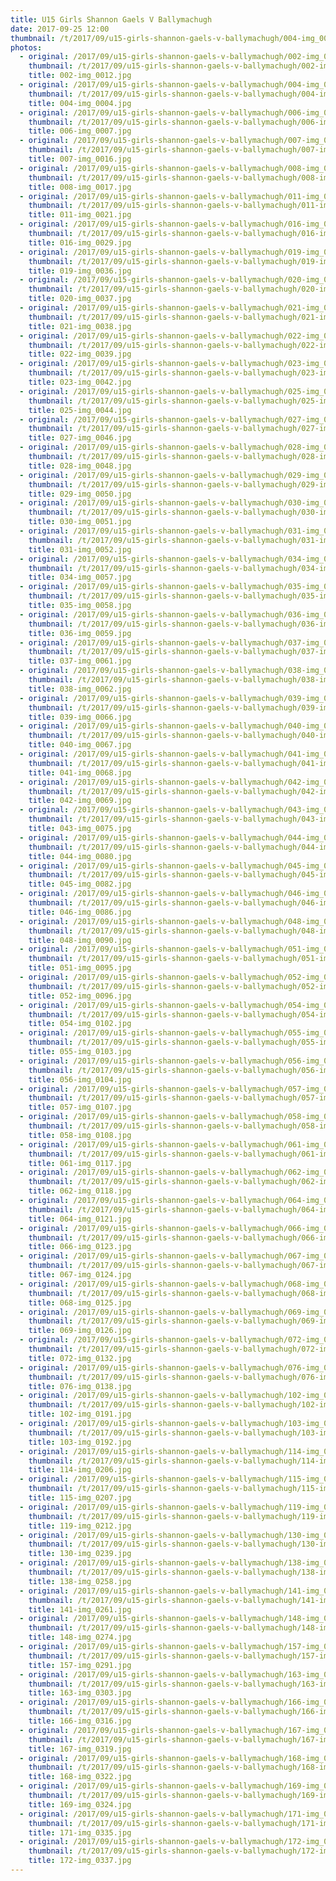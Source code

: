 ```yaml
---
title: U15 Girls Shannon Gaels V Ballymachugh
date: 2017-09-25 12:00
thumbnail: /t/2017/09/u15-girls-shannon-gaels-v-ballymachugh/004-img_0004.jpg
photos:
  - original: /2017/09/u15-girls-shannon-gaels-v-ballymachugh/002-img_0012.jpg
    thumbnail: /t/2017/09/u15-girls-shannon-gaels-v-ballymachugh/002-img_0012.jpg
    title: 002-img_0012.jpg
  - original: /2017/09/u15-girls-shannon-gaels-v-ballymachugh/004-img_0004.jpg
    thumbnail: /t/2017/09/u15-girls-shannon-gaels-v-ballymachugh/004-img_0004.jpg
    title: 004-img_0004.jpg
  - original: /2017/09/u15-girls-shannon-gaels-v-ballymachugh/006-img_0007.jpg
    thumbnail: /t/2017/09/u15-girls-shannon-gaels-v-ballymachugh/006-img_0007.jpg
    title: 006-img_0007.jpg
  - original: /2017/09/u15-girls-shannon-gaels-v-ballymachugh/007-img_0016.jpg
    thumbnail: /t/2017/09/u15-girls-shannon-gaels-v-ballymachugh/007-img_0016.jpg
    title: 007-img_0016.jpg
  - original: /2017/09/u15-girls-shannon-gaels-v-ballymachugh/008-img_0017.jpg
    thumbnail: /t/2017/09/u15-girls-shannon-gaels-v-ballymachugh/008-img_0017.jpg
    title: 008-img_0017.jpg
  - original: /2017/09/u15-girls-shannon-gaels-v-ballymachugh/011-img_0021.jpg
    thumbnail: /t/2017/09/u15-girls-shannon-gaels-v-ballymachugh/011-img_0021.jpg
    title: 011-img_0021.jpg
  - original: /2017/09/u15-girls-shannon-gaels-v-ballymachugh/016-img_0029.jpg
    thumbnail: /t/2017/09/u15-girls-shannon-gaels-v-ballymachugh/016-img_0029.jpg
    title: 016-img_0029.jpg
  - original: /2017/09/u15-girls-shannon-gaels-v-ballymachugh/019-img_0036.jpg
    thumbnail: /t/2017/09/u15-girls-shannon-gaels-v-ballymachugh/019-img_0036.jpg
    title: 019-img_0036.jpg
  - original: /2017/09/u15-girls-shannon-gaels-v-ballymachugh/020-img_0037.jpg
    thumbnail: /t/2017/09/u15-girls-shannon-gaels-v-ballymachugh/020-img_0037.jpg
    title: 020-img_0037.jpg
  - original: /2017/09/u15-girls-shannon-gaels-v-ballymachugh/021-img_0038.jpg
    thumbnail: /t/2017/09/u15-girls-shannon-gaels-v-ballymachugh/021-img_0038.jpg
    title: 021-img_0038.jpg
  - original: /2017/09/u15-girls-shannon-gaels-v-ballymachugh/022-img_0039.jpg
    thumbnail: /t/2017/09/u15-girls-shannon-gaels-v-ballymachugh/022-img_0039.jpg
    title: 022-img_0039.jpg
  - original: /2017/09/u15-girls-shannon-gaels-v-ballymachugh/023-img_0042.jpg
    thumbnail: /t/2017/09/u15-girls-shannon-gaels-v-ballymachugh/023-img_0042.jpg
    title: 023-img_0042.jpg
  - original: /2017/09/u15-girls-shannon-gaels-v-ballymachugh/025-img_0044.jpg
    thumbnail: /t/2017/09/u15-girls-shannon-gaels-v-ballymachugh/025-img_0044.jpg
    title: 025-img_0044.jpg
  - original: /2017/09/u15-girls-shannon-gaels-v-ballymachugh/027-img_0046.jpg
    thumbnail: /t/2017/09/u15-girls-shannon-gaels-v-ballymachugh/027-img_0046.jpg
    title: 027-img_0046.jpg
  - original: /2017/09/u15-girls-shannon-gaels-v-ballymachugh/028-img_0048.jpg
    thumbnail: /t/2017/09/u15-girls-shannon-gaels-v-ballymachugh/028-img_0048.jpg
    title: 028-img_0048.jpg
  - original: /2017/09/u15-girls-shannon-gaels-v-ballymachugh/029-img_0050.jpg
    thumbnail: /t/2017/09/u15-girls-shannon-gaels-v-ballymachugh/029-img_0050.jpg
    title: 029-img_0050.jpg
  - original: /2017/09/u15-girls-shannon-gaels-v-ballymachugh/030-img_0051.jpg
    thumbnail: /t/2017/09/u15-girls-shannon-gaels-v-ballymachugh/030-img_0051.jpg
    title: 030-img_0051.jpg
  - original: /2017/09/u15-girls-shannon-gaels-v-ballymachugh/031-img_0052.jpg
    thumbnail: /t/2017/09/u15-girls-shannon-gaels-v-ballymachugh/031-img_0052.jpg
    title: 031-img_0052.jpg
  - original: /2017/09/u15-girls-shannon-gaels-v-ballymachugh/034-img_0057.jpg
    thumbnail: /t/2017/09/u15-girls-shannon-gaels-v-ballymachugh/034-img_0057.jpg
    title: 034-img_0057.jpg
  - original: /2017/09/u15-girls-shannon-gaels-v-ballymachugh/035-img_0058.jpg
    thumbnail: /t/2017/09/u15-girls-shannon-gaels-v-ballymachugh/035-img_0058.jpg
    title: 035-img_0058.jpg
  - original: /2017/09/u15-girls-shannon-gaels-v-ballymachugh/036-img_0059.jpg
    thumbnail: /t/2017/09/u15-girls-shannon-gaels-v-ballymachugh/036-img_0059.jpg
    title: 036-img_0059.jpg
  - original: /2017/09/u15-girls-shannon-gaels-v-ballymachugh/037-img_0061.jpg
    thumbnail: /t/2017/09/u15-girls-shannon-gaels-v-ballymachugh/037-img_0061.jpg
    title: 037-img_0061.jpg
  - original: /2017/09/u15-girls-shannon-gaels-v-ballymachugh/038-img_0062.jpg
    thumbnail: /t/2017/09/u15-girls-shannon-gaels-v-ballymachugh/038-img_0062.jpg
    title: 038-img_0062.jpg
  - original: /2017/09/u15-girls-shannon-gaels-v-ballymachugh/039-img_0066.jpg
    thumbnail: /t/2017/09/u15-girls-shannon-gaels-v-ballymachugh/039-img_0066.jpg
    title: 039-img_0066.jpg
  - original: /2017/09/u15-girls-shannon-gaels-v-ballymachugh/040-img_0067.jpg
    thumbnail: /t/2017/09/u15-girls-shannon-gaels-v-ballymachugh/040-img_0067.jpg
    title: 040-img_0067.jpg
  - original: /2017/09/u15-girls-shannon-gaels-v-ballymachugh/041-img_0068.jpg
    thumbnail: /t/2017/09/u15-girls-shannon-gaels-v-ballymachugh/041-img_0068.jpg
    title: 041-img_0068.jpg
  - original: /2017/09/u15-girls-shannon-gaels-v-ballymachugh/042-img_0069.jpg
    thumbnail: /t/2017/09/u15-girls-shannon-gaels-v-ballymachugh/042-img_0069.jpg
    title: 042-img_0069.jpg
  - original: /2017/09/u15-girls-shannon-gaels-v-ballymachugh/043-img_0075.jpg
    thumbnail: /t/2017/09/u15-girls-shannon-gaels-v-ballymachugh/043-img_0075.jpg
    title: 043-img_0075.jpg
  - original: /2017/09/u15-girls-shannon-gaels-v-ballymachugh/044-img_0080.jpg
    thumbnail: /t/2017/09/u15-girls-shannon-gaels-v-ballymachugh/044-img_0080.jpg
    title: 044-img_0080.jpg
  - original: /2017/09/u15-girls-shannon-gaels-v-ballymachugh/045-img_0082.jpg
    thumbnail: /t/2017/09/u15-girls-shannon-gaels-v-ballymachugh/045-img_0082.jpg
    title: 045-img_0082.jpg
  - original: /2017/09/u15-girls-shannon-gaels-v-ballymachugh/046-img_0086.jpg
    thumbnail: /t/2017/09/u15-girls-shannon-gaels-v-ballymachugh/046-img_0086.jpg
    title: 046-img_0086.jpg
  - original: /2017/09/u15-girls-shannon-gaels-v-ballymachugh/048-img_0090.jpg
    thumbnail: /t/2017/09/u15-girls-shannon-gaels-v-ballymachugh/048-img_0090.jpg
    title: 048-img_0090.jpg
  - original: /2017/09/u15-girls-shannon-gaels-v-ballymachugh/051-img_0095.jpg
    thumbnail: /t/2017/09/u15-girls-shannon-gaels-v-ballymachugh/051-img_0095.jpg
    title: 051-img_0095.jpg
  - original: /2017/09/u15-girls-shannon-gaels-v-ballymachugh/052-img_0096.jpg
    thumbnail: /t/2017/09/u15-girls-shannon-gaels-v-ballymachugh/052-img_0096.jpg
    title: 052-img_0096.jpg
  - original: /2017/09/u15-girls-shannon-gaels-v-ballymachugh/054-img_0102.jpg
    thumbnail: /t/2017/09/u15-girls-shannon-gaels-v-ballymachugh/054-img_0102.jpg
    title: 054-img_0102.jpg
  - original: /2017/09/u15-girls-shannon-gaels-v-ballymachugh/055-img_0103.jpg
    thumbnail: /t/2017/09/u15-girls-shannon-gaels-v-ballymachugh/055-img_0103.jpg
    title: 055-img_0103.jpg
  - original: /2017/09/u15-girls-shannon-gaels-v-ballymachugh/056-img_0104.jpg
    thumbnail: /t/2017/09/u15-girls-shannon-gaels-v-ballymachugh/056-img_0104.jpg
    title: 056-img_0104.jpg
  - original: /2017/09/u15-girls-shannon-gaels-v-ballymachugh/057-img_0107.jpg
    thumbnail: /t/2017/09/u15-girls-shannon-gaels-v-ballymachugh/057-img_0107.jpg
    title: 057-img_0107.jpg
  - original: /2017/09/u15-girls-shannon-gaels-v-ballymachugh/058-img_0108.jpg
    thumbnail: /t/2017/09/u15-girls-shannon-gaels-v-ballymachugh/058-img_0108.jpg
    title: 058-img_0108.jpg
  - original: /2017/09/u15-girls-shannon-gaels-v-ballymachugh/061-img_0117.jpg
    thumbnail: /t/2017/09/u15-girls-shannon-gaels-v-ballymachugh/061-img_0117.jpg
    title: 061-img_0117.jpg
  - original: /2017/09/u15-girls-shannon-gaels-v-ballymachugh/062-img_0118.jpg
    thumbnail: /t/2017/09/u15-girls-shannon-gaels-v-ballymachugh/062-img_0118.jpg
    title: 062-img_0118.jpg
  - original: /2017/09/u15-girls-shannon-gaels-v-ballymachugh/064-img_0121.jpg
    thumbnail: /t/2017/09/u15-girls-shannon-gaels-v-ballymachugh/064-img_0121.jpg
    title: 064-img_0121.jpg
  - original: /2017/09/u15-girls-shannon-gaels-v-ballymachugh/066-img_0123.jpg
    thumbnail: /t/2017/09/u15-girls-shannon-gaels-v-ballymachugh/066-img_0123.jpg
    title: 066-img_0123.jpg
  - original: /2017/09/u15-girls-shannon-gaels-v-ballymachugh/067-img_0124.jpg
    thumbnail: /t/2017/09/u15-girls-shannon-gaels-v-ballymachugh/067-img_0124.jpg
    title: 067-img_0124.jpg
  - original: /2017/09/u15-girls-shannon-gaels-v-ballymachugh/068-img_0125.jpg
    thumbnail: /t/2017/09/u15-girls-shannon-gaels-v-ballymachugh/068-img_0125.jpg
    title: 068-img_0125.jpg
  - original: /2017/09/u15-girls-shannon-gaels-v-ballymachugh/069-img_0126.jpg
    thumbnail: /t/2017/09/u15-girls-shannon-gaels-v-ballymachugh/069-img_0126.jpg
    title: 069-img_0126.jpg
  - original: /2017/09/u15-girls-shannon-gaels-v-ballymachugh/072-img_0132.jpg
    thumbnail: /t/2017/09/u15-girls-shannon-gaels-v-ballymachugh/072-img_0132.jpg
    title: 072-img_0132.jpg
  - original: /2017/09/u15-girls-shannon-gaels-v-ballymachugh/076-img_0138.jpg
    thumbnail: /t/2017/09/u15-girls-shannon-gaels-v-ballymachugh/076-img_0138.jpg
    title: 076-img_0138.jpg
  - original: /2017/09/u15-girls-shannon-gaels-v-ballymachugh/102-img_0191.jpg
    thumbnail: /t/2017/09/u15-girls-shannon-gaels-v-ballymachugh/102-img_0191.jpg
    title: 102-img_0191.jpg
  - original: /2017/09/u15-girls-shannon-gaels-v-ballymachugh/103-img_0192.jpg
    thumbnail: /t/2017/09/u15-girls-shannon-gaels-v-ballymachugh/103-img_0192.jpg
    title: 103-img_0192.jpg
  - original: /2017/09/u15-girls-shannon-gaels-v-ballymachugh/114-img_0206.jpg
    thumbnail: /t/2017/09/u15-girls-shannon-gaels-v-ballymachugh/114-img_0206.jpg
    title: 114-img_0206.jpg
  - original: /2017/09/u15-girls-shannon-gaels-v-ballymachugh/115-img_0207.jpg
    thumbnail: /t/2017/09/u15-girls-shannon-gaels-v-ballymachugh/115-img_0207.jpg
    title: 115-img_0207.jpg
  - original: /2017/09/u15-girls-shannon-gaels-v-ballymachugh/119-img_0212.jpg
    thumbnail: /t/2017/09/u15-girls-shannon-gaels-v-ballymachugh/119-img_0212.jpg
    title: 119-img_0212.jpg
  - original: /2017/09/u15-girls-shannon-gaels-v-ballymachugh/130-img_0239.jpg
    thumbnail: /t/2017/09/u15-girls-shannon-gaels-v-ballymachugh/130-img_0239.jpg
    title: 130-img_0239.jpg
  - original: /2017/09/u15-girls-shannon-gaels-v-ballymachugh/138-img_0258.jpg
    thumbnail: /t/2017/09/u15-girls-shannon-gaels-v-ballymachugh/138-img_0258.jpg
    title: 138-img_0258.jpg
  - original: /2017/09/u15-girls-shannon-gaels-v-ballymachugh/141-img_0261.jpg
    thumbnail: /t/2017/09/u15-girls-shannon-gaels-v-ballymachugh/141-img_0261.jpg
    title: 141-img_0261.jpg
  - original: /2017/09/u15-girls-shannon-gaels-v-ballymachugh/148-img_0274.jpg
    thumbnail: /t/2017/09/u15-girls-shannon-gaels-v-ballymachugh/148-img_0274.jpg
    title: 148-img_0274.jpg
  - original: /2017/09/u15-girls-shannon-gaels-v-ballymachugh/157-img_0291.jpg
    thumbnail: /t/2017/09/u15-girls-shannon-gaels-v-ballymachugh/157-img_0291.jpg
    title: 157-img_0291.jpg
  - original: /2017/09/u15-girls-shannon-gaels-v-ballymachugh/163-img_0303.jpg
    thumbnail: /t/2017/09/u15-girls-shannon-gaels-v-ballymachugh/163-img_0303.jpg
    title: 163-img_0303.jpg
  - original: /2017/09/u15-girls-shannon-gaels-v-ballymachugh/166-img_0316.jpg
    thumbnail: /t/2017/09/u15-girls-shannon-gaels-v-ballymachugh/166-img_0316.jpg
    title: 166-img_0316.jpg
  - original: /2017/09/u15-girls-shannon-gaels-v-ballymachugh/167-img_0319.jpg
    thumbnail: /t/2017/09/u15-girls-shannon-gaels-v-ballymachugh/167-img_0319.jpg
    title: 167-img_0319.jpg
  - original: /2017/09/u15-girls-shannon-gaels-v-ballymachugh/168-img_0322.jpg
    thumbnail: /t/2017/09/u15-girls-shannon-gaels-v-ballymachugh/168-img_0322.jpg
    title: 168-img_0322.jpg
  - original: /2017/09/u15-girls-shannon-gaels-v-ballymachugh/169-img_0324.jpg
    thumbnail: /t/2017/09/u15-girls-shannon-gaels-v-ballymachugh/169-img_0324.jpg
    title: 169-img_0324.jpg
  - original: /2017/09/u15-girls-shannon-gaels-v-ballymachugh/171-img_0335.jpg
    thumbnail: /t/2017/09/u15-girls-shannon-gaels-v-ballymachugh/171-img_0335.jpg
    title: 171-img_0335.jpg
  - original: /2017/09/u15-girls-shannon-gaels-v-ballymachugh/172-img_0337.jpg
    thumbnail: /t/2017/09/u15-girls-shannon-gaels-v-ballymachugh/172-img_0337.jpg
    title: 172-img_0337.jpg
---
```

